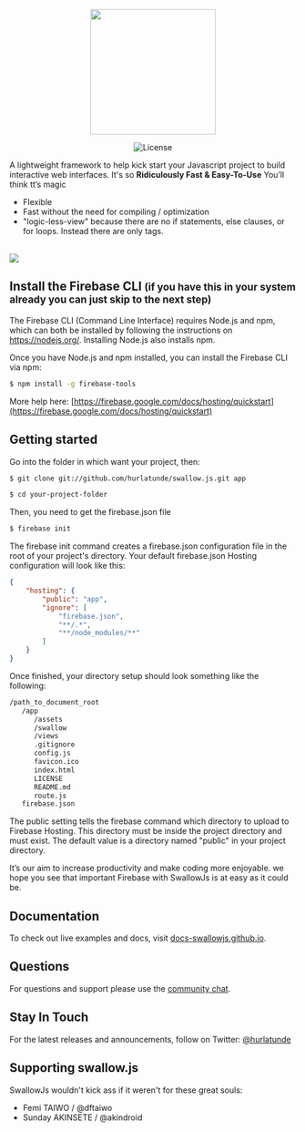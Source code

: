 
<p align="center">
<a href="https://docs-swallowjs.github.io/" target="_blank">
<img width="220"src="https://raw.githubusercontent.com/hurlatunde/swallow.js/master/swallow/utility/css/img/swallo_logo_footer.png">
</a>
</p>

<p align="center">
  <img src="https://img.shields.io/npm/l/vue.svg" alt="License">
</p>

A lightweight framework to help kick start your Javascript project to build interactive web interfaces. It's so <strong>Ridiculously Fast & Easy-To-Use</strong> You’ll think tt’s magic
- Flexible
- Fast without the need for compiling / optimization
- "logic-less-view" because there are no if statements, else clauses, or for loops. Instead there are only tags.

<br>
<img src="https://raw.githubusercontent.com/hurlatunde/swallow.js/master/swallow/utility/css/img/swallow.png" />
<br>

## Install the Firebase CLI <small>(if you have this in your system already you can just skip to the next step)</small>

The Firebase CLI (Command Line Interface) requires Node.js and npm, which can both be installed by following the instructions on https://nodejs.org/. Installing Node.js also installs npm.

Once you have Node.js and npm installed, you can install the Firebase CLI via npm:

```bash
$ npm install -g firebase-tools
```
More help here: [https://firebase.google.com/docs/hosting/quickstart](https://firebase.google.com/docs/hosting/quickstart)

## Getting started

Go into the folder in which want your project, then:

```bash
$ git clone git://github.com/hurlatunde/swallow.js.git app
```

```bash
$ cd your-project-folder
```

Then, you need to get the firebase.json file

```bash
$ firebase init
```
The firebase init command creates a firebase.json configuration file in the root of your project's directory. Your default firebase.json Hosting configuration will look like this:

```json
{
    "hosting": {
        "public": "app",
        "ignore": [
            "firebase.json",
            "**/.*",
            "**/node_modules/**"
        ]
    }
}
```

Once finished, your directory setup should look something like the following:

```html
/path_to_document_root
   /app
      /assets
      /swallow
      /views
      .gitignore
      config.js
      favicon.ico
      index.html
      LICENSE
      README.md
      route.js
   firebase.json
```

The public setting tells the firebase command which directory to upload to Firebase Hosting. This directory must be inside the project directory and must exist. The default value is a directory named "public" in your project directory.

It’s our aim to increase productivity and make coding more enjoyable. we hope you see that important Firebase with SwallowJs is at easy as it could be.

## Documentation

To check out live examples and docs, visit [docs-swallowjs.github.io](https://docs-swallowjs.github.io/).

## Questions

For questions and support please use the [community chat](https://chat.vuejs.org/).

## Stay In Touch

For the latest releases and announcements, follow on Twitter: [@hurlatunde](https://twitter.com/hurlatunde)

## Supporting swallow.js

SwallowJs wouldn't kick ass if it weren't for these great souls:

<ul>
<li> Femi TAIWO / @dftaiwo </li>
<li> Sunday AKINSETE / @akindroid </li>
</ul>